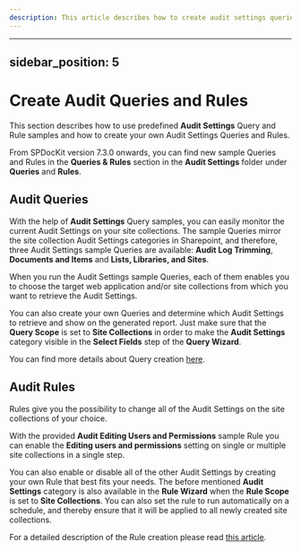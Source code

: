```yaml
---
description: This article describes how to create audit settings queries and rules in SPDocKit.
---
```


---
sidebar_position: 5
---

# Create Audit Queries and Rules

This section describes how to use predefined **Audit Settings** Query and Rule samples and how to create your own Audit Settings Queries and Rules.

From SPDocKit version 7.3.0 onwards, you can find new sample Queries and Rules in the **Queries & Rules** section in the **Audit Settings** folder under **Queries** and **Rules**.

## Audit Queries

With the help of **Audit Settings** Query samples, you can easily monitor the current Audit Settings on your site collections. The sample Queries mirror the site collection Audit Settings categories in Sharepoint, and therefore, three Audit Settings sample Queries are available: **Audit Log Trimming**, **Documents and Items** and **Lists, Libraries, and Sites**.

When you run the Audit Settings sample Queries, each of them enables you to choose the target web application and/or site collections from which you want to retrieve the Audit Settings.

You can also create your own Queries and determine which Audit Settings to retrieve and show on the generated report. Just make sure that the **Query Scope** is set to **Site Collections** in order to make the **Audit Settings** category visible in the **Select Fields** step of the **Query Wizard**.

You can find more details about Query creation [here](create-spdockit-query.md).

## Audit Rules

Rules give you the possibility to change all of the Audit Settings on the site collections of your choice.

With the provided **Audit Editing Users and Permissions** sample Rule you can enable the **Editing users and permissions** setting on single or multiple site collections in a single step.

You can also enable or disable all of the other Audit Settings by creating your own Rule that best fits your needs. The before mentioned **Audit Settings** category is also available in the **Rule Wizard** when the **Rule Scope** is set to **Site Collections**. You can also set the rule to run automatically on a schedule, and thereby ensure that it will be applied to all newly created site collections.

For a detailed description of the Rule creation please read [this article](create-governance-policy-rule.md).

